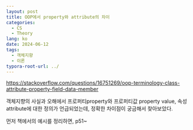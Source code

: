 ```yaml
---
layout: post
title: OOP에서 property와 attribute의 차이
categories:
  - CS
  - Theory
lang: ko
date: 2024-06-12
tags:
  - 객체지향
  - 이론
typora-root-url: ../
---
```

https://stackoverflow.com/questions/16751269/oop-terminology-class-attribute-property-field-data-member

객체지향의 사실과 오해에서 프로퍼티property와 프로퍼티값 property value, 속성attribute에 대한 정의가 언급되었는데, 정확한 차이점이 궁금해서 찾아보았다.

먼저 책에서의 예시를 정리하면, p51~
